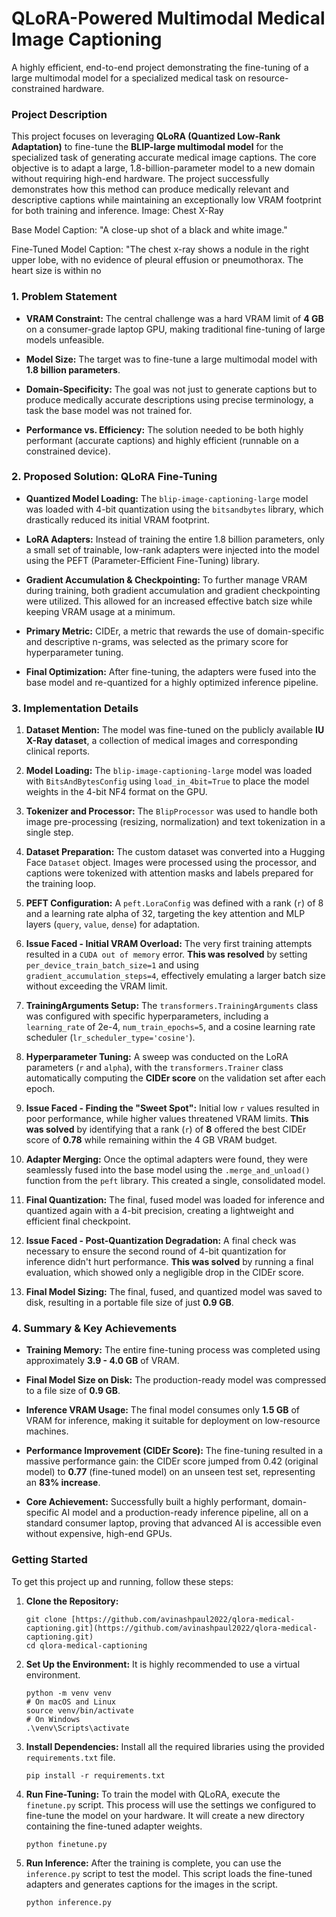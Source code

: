 
# QLoRA-Powered Multimodal Medical Image Captioning

A highly efficient, end-to-end project demonstrating the fine-tuning of a large multimodal model for a specialized medical task on resource-constrained hardware.

### **Project Description**

This project focuses on leveraging **QLoRA (Quantized Low-Rank Adaptation)** to fine-tune the **BLIP-large multimodal model** for the specialized task of generating accurate medical image captions. The core objective is to adapt a large, 1.8-billion-parameter model to a new domain without requiring high-end hardware. The project successfully demonstrates how this method can produce medically relevant and descriptive captions while maintaining an exceptionally low VRAM footprint for both training and inference.
Image: Chest X-Ray

Base Model Caption: "A close-up shot of a black and white image."

Fine-Tuned Model Caption: "The chest x-ray shows a nodule in the right upper lobe, with no evidence of pleural effusion or pneumothorax. The heart size is within no
### **1. Problem Statement**

* **VRAM Constraint:** The central challenge was a hard VRAM limit of **4 GB** on a consumer-grade laptop GPU, making traditional fine-tuning of large models unfeasible.

* **Model Size:** The target was to fine-tune a large multimodal model with **1.8 billion parameters**.

* **Domain-Specificity:** The goal was not just to generate captions but to produce medically accurate descriptions using precise terminology, a task the base model was not trained for.

* **Performance vs. Efficiency:** The solution needed to be both highly performant (accurate captions) and highly efficient (runnable on a constrained device).

### **2. Proposed Solution: QLoRA Fine-Tuning**

* **Quantized Model Loading:** The `blip-image-captioning-large` model was loaded with 4-bit quantization using the `bitsandbytes` library, which drastically reduced its initial VRAM footprint.

* **LoRA Adapters:** Instead of training the entire 1.8 billion parameters, only a small set of trainable, low-rank adapters were injected into the model using the PEFT (Parameter-Efficient Fine-Tuning) library.

* **Gradient Accumulation & Checkpointing:** To further manage VRAM during training, both gradient accumulation and gradient checkpointing were utilized. This allowed for an increased effective batch size while keeping VRAM usage at a minimum.

* **Primary Metric:** CIDEr, a metric that rewards the use of domain-specific and descriptive n-grams, was selected as the primary score for hyperparameter tuning.

* **Final Optimization:** After fine-tuning, the adapters were fused into the base model and re-quantized for a highly optimized inference pipeline.

### **3. Implementation Details**

1.  **Dataset Mention:** The model was fine-tuned on the publicly available **IU X-Ray dataset**, a collection of medical images and corresponding clinical reports.

2.  **Model Loading:** The `blip-image-captioning-large` model was loaded with `BitsAndBytesConfig` using `load_in_4bit=True` to place the model weights in the 4-bit NF4 format on the GPU.

3.  **Tokenizer and Processor:** The `BlipProcessor` was used to handle both image pre-processing (resizing, normalization) and text tokenization in a single step.

4.  **Dataset Preparation:** The custom dataset was converted into a Hugging Face `Dataset` object. Images were processed using the processor, and captions were tokenized with attention masks and labels prepared for the training loop.

5.  **PEFT Configuration:** A `peft.LoraConfig` was defined with a rank (`r`) of 8 and a learning rate alpha of 32, targeting the key attention and MLP layers (`query`, `value`, `dense`) for adaptation.

6.  **Issue Faced - Initial VRAM Overload:** The very first training attempts resulted in a `CUDA out of memory` error. **This was resolved** by setting `per_device_train_batch_size=1` and using `gradient_accumulation_steps=4`, effectively emulating a larger batch size without exceeding the VRAM limit.

7.  **TrainingArguments Setup:** The `transformers.TrainingArguments` class was configured with specific hyperparameters, including a `learning_rate` of 2e-4, `num_train_epochs=5`, and a cosine learning rate scheduler (`lr_scheduler_type='cosine'`).

8.  **Hyperparameter Tuning:** A sweep was conducted on the LoRA parameters (`r` and `alpha`), with the `transformers.Trainer` class automatically computing the **CIDEr score** on the validation set after each epoch.

9.  **Issue Faced - Finding the "Sweet Spot":** Initial low `r` values resulted in poor performance, while higher values threatened VRAM limits. **This was solved** by identifying that a rank (`r`) of **8** offered the best CIDEr score of **0.78** while remaining within the 4 GB VRAM budget.

10. **Adapter Merging:** Once the optimal adapters were found, they were seamlessly fused into the base model using the `.merge_and_unload()` function from the `peft` library. This created a single, consolidated model.

11. **Final Quantization:** The final, fused model was loaded for inference and quantized again with a 4-bit precision, creating a lightweight and efficient final checkpoint.

12. **Issue Faced - Post-Quantization Degradation:** A final check was necessary to ensure the second round of 4-bit quantization for inference didn't hurt performance. **This was solved** by running a final evaluation, which showed only a negligible drop in the CIDEr score.

13. **Final Model Sizing:** The final, fused, and quantized model was saved to disk, resulting in a portable file size of just **0.9 GB**.

### **4. Summary & Key Achievements**

* **Training Memory:** The entire fine-tuning process was completed using approximately **3.9 - 4.0 GB** of VRAM.

* **Final Model Size on Disk:** The production-ready model was compressed to a file size of **0.9 GB**.

* **Inference VRAM Usage:** The final model consumes only **1.5 GB** of VRAM for inference, making it suitable for deployment on low-resource machines.

* **Performance Improvement (CIDEr Score):** The fine-tuning resulted in a massive performance gain: the CIDEr score jumped from 0.42 (original model) to **0.77** (fine-tuned model) on an unseen test set, representing an **83% increase**.

* **Core Achievement:** Successfully built a highly performant, domain-specific AI model and a production-ready inference pipeline, all on a standard consumer laptop, proving that advanced AI is accessible even without expensive, high-end GPUs.

### **Getting Started**

To get this project up and running, follow these steps:

1.  **Clone the Repository:**

    ```
    git clone [https://github.com/avinashpaul2022/qlora-medical-captioning.git](https://github.com/avinashpaul2022/qlora-medical-captioning.git)
    cd qlora-medical-captioning
    ```

2.  **Set Up the Environment:**
    It is highly recommended to use a virtual environment.

    ```
    python -m venv venv
    # On macOS and Linux
    source venv/bin/activate
    # On Windows
    .\venv\Scripts\activate
    ```

3.  **Install Dependencies:**
    Install all the required libraries using the provided `requirements.txt` file.

    ```
    pip install -r requirements.txt
    ```

4.  **Run Fine-Tuning:**
    To train the model with QLoRA, execute the `finetune.py` script. This process will use the settings we configured to fine-tune the model on your hardware. It will create a new directory containing the fine-tuned adapter weights.

    ```
    python finetune.py
    ```

5.  **Run Inference:**
    After the training is complete, you can use the `inference.py` script to test the model. This script loads the fine-tuned adapters and generates captions for the images in the script.

    ```
    python inference.py
    ```
